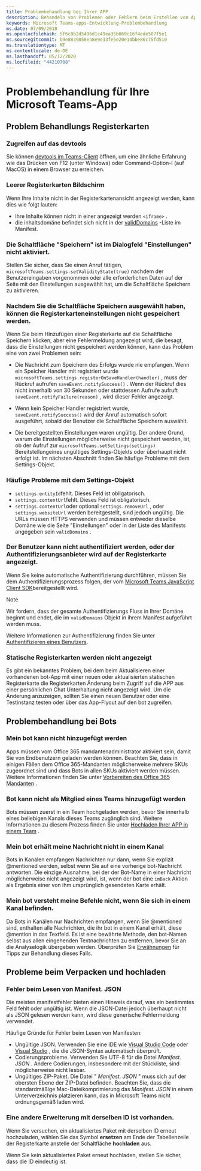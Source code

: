 ```yaml
---
title: Problembehandlung bei Ihrer APP
description: Behandeln von Problemen oder Fehlern beim Erstellen von Apps für Microsoft Teams
keywords: Microsoft Teams-apps-Entwicklung-Problembehandlung
ms.date: 07/09/2018
ms.openlocfilehash: 5f6c8b2d5496d1c49ea35b069c16f4ede507f5e1
ms.sourcegitcommit: b9e8839858ea8e9e33fe5e20e14bbe86c75fd510
ms.translationtype: MT
ms.contentlocale: de-DE
ms.lasthandoff: 05/12/2020
ms.locfileid: "44210708"
---
```

# <a name="troubleshoot-your-microsoft-teams-app"></a>Problembehandlung für Ihre Microsoft Teams-App

## <a name="troubleshooting-tabs"></a>Problem Behandlungs Registerkarten

### <a name="accessing-the-devtools"></a>Zugreifen auf das devtools

Sie können [devtools im Teams-Client](~/tabs/how-to/developer-tools.md) öffnen, um eine ähnliche Erfahrung wie das Drücken von F12 (unter Windows) oder Command-Option-I (auf MacOS) in einem Browser zu erreichen.

### <a name="blank-tab-screen"></a>Leerer Registerkarten Bildschirm

Wenn Ihre Inhalte nicht in der Registerkartenansicht angezeigt werden, kann dies wie folgt lauten:

* Ihre Inhalte können nicht in einer angezeigt werden `<iframe>` .
* die inhaltsdomäne befindet sich nicht in der [validDomains](~/resources/schema/manifest-schema.md#validdomains) -Liste im Manifest.

### <a name="the-save-button-isnt-enabled-on-the-settings-dialog"></a>Die Schaltfläche "Speichern" ist im Dialogfeld "Einstellungen" nicht aktiviert.

Stellen Sie sicher, dass Sie einen Anruf tätigen, `microsoftTeams.settings.setValidityState(true)` nachdem der Benutzereingaben vorgenommen oder alle erforderlichen Daten auf der Seite mit den Einstellungen ausgewählt hat, um die Schaltfläche Speichern zu aktivieren.

### <a name="after-selecting-the-save-button-the-tab-settings-cannot-be-saved"></a>Nachdem Sie die Schaltfläche Speichern ausgewählt haben, können die Registerkarteneinstellungen nicht gespeichert werden.

Wenn Sie beim Hinzufügen einer Registerkarte auf die Schaltfläche Speichern klicken, aber eine Fehlermeldung angezeigt wird, die besagt, dass die Einstellungen nicht gespeichert werden können, kann das Problem eine von zwei Problemen sein:

* Die Nachricht zum Speichern des Erfolgs wurde nie empfangen. Wenn ein Speicher Handler mit registriert wurde `microsoftTeams.settings.registerOnSaveHandler(handler)` , muss der Rückruf aufrufen `saveEvent.notifySuccess()` . Wenn der Rückruf dies nicht innerhalb von 30 Sekunden oder stattdessen Aufrufe aufruft `saveEvent.notifyFailure(reason)` , wird dieser Fehler angezeigt.

* Wenn kein Speicher Handler registriert wurde, `saveEvent.notifySuccess()` wird der Anruf automatisch sofort ausgeführt, sobald der Benutzer die Schaltfläche Speichern auswählt.

* Die bereitgestellten Einstellungen waren ungültig. Der andere Grund, warum die Einstellungen möglicherweise nicht gespeichert werden, ist, ob der Aufruf zur `microsoftTeams.setSettings(settings)` Bereitstellungeines ungültiges Settings-Objekts oder überhaupt nicht erfolgt ist. Im nächsten Abschnitt finden Sie häufige Probleme mit dem Settings-Objekt.

### <a name="common-problems-with-the-settings-object"></a>Häufige Probleme mit dem Settings-Objekt

* `settings.entityId`fehlt. Dieses Feld ist obligatorisch.
* `settings.contentUrl`fehlt. Dieses Feld ist obligatorisch.
* `settings.contentUrl`oder optional `settings.removeUrl` , oder `settings.websiteUrl` werden bereitgestellt, sind jedoch ungültig. Die URLs müssen HTTPS verwenden und müssen entweder dieselbe Domäne wie die Seite "Einstellungen" oder in der Liste des Manifests angegeben sein `validDomains` .

### <a name="cant-authenticate-the-user-or-display-your-auth-provider-in-your-tab"></a>Der Benutzer kann nicht authentifiziert werden, oder der Authentifizierungsanbieter wird auf der Registerkarte angezeigt.

Wenn Sie keine automatische Authentifizierung durchführen, müssen Sie dem Authentifizierungsprozess folgen, der vom [Microsoft Teams JavaScript Client SDK](/javascript/api/overview/msteams-client.md)bereitgestellt wird.

> [!NOTE]
>Wir fordern, dass der gesamte Authentifizierungs Fluss in Ihrer Domäne beginnt und endet, die im `validDomains` Objekt in ihrem Manifest aufgeführt werden muss.

Weitere Informationen zur Authentifizierung finden Sie unter [Authentifizieren eines Benutzers](~/concepts/authentication/authentication.md).

### <a name="static-tabs-not-showing-up"></a>Statische Registerkarten werden nicht angezeigt

Es gibt ein bekanntes Problem, bei dem beim Aktualisieren einer vorhandenen bot-App mit einer neuen oder aktualisierten statischen Registerkarte die Registerkarten Änderung beim Zugriff auf die APP aus einer persönlichen Chat Unterhaltung nicht angezeigt wird.  Um die Änderung anzuzeigen, sollten Sie einen neuen Benutzer oder eine Testinstanz testen oder über das App-Flyout auf den bot zugreifen.

## <a name="troubleshooting-bots"></a>Problembehandlung bei Bots

### <a name="cant-add-my-bot"></a>Mein bot kann nicht hinzugefügt werden

Apps müssen vom Office 365 mandantenadministrator aktiviert sein, damit Sie von Endbenutzern geladen werden können. Beachten Sie, dass in einigen Fällen dem Office 365-Mandanten möglicherweise mehrere SKUs zugeordnet sind und dass Bots in allen SKUs aktiviert werden müssen. Weitere Informationen finden Sie unter [Vorbereiten des Office 365 Mandanten](~/concepts/build-and-test/prepare-your-o365-tenant.md) .

### <a name="cant-add-bot-as-a-member-of-a-team"></a>Bot kann nicht als Mitglied eines Teams hinzugefügt werden

Bots müssen zuerst in ein Team hochgeladen werden, bevor Sie innerhalb eines beliebigen Kanals dieses Teams zugänglich sind. Weitere Informationen zu diesem Prozess finden Sie unter [Hochladen Ihrer APP in einem Team](~/concepts/deploy-and-publish/apps-upload.md) .

### <a name="my-bot-doesnt-get-my-message-in-a-channel"></a>Mein bot erhält meine Nachricht nicht in einem Kanal

Bots in Kanälen empfangen Nachrichten nur dann, wenn Sie explizit @mentioned werden, selbst wenn Sie auf eine vorherige bot-Nachricht antworten. Die einzige Ausnahme, bei der der Bot-Name in einer Nachricht möglicherweise nicht angezeigt wird, ist, wenn der bot eine `imBack` Aktion als Ergebnis einer von ihm ursprünglich gesendeten Karte erhält.

### <a name="my-bot-doesnt-understand-my-commands-when-in-a-channel"></a>Mein bot versteht meine Befehle nicht, wenn Sie sich in einem Kanal befinden.

Da Bots in Kanälen nur Nachrichten empfangen, wenn Sie @mentioned sind, enthalten alle Nachrichten, die ihr bot in einem Kanal erhält, diese @mention in das Textfeld. Es ist eine bewährte Methode, den bot-Namen selbst aus allen eingehenden Textnachrichten zu entfernen, bevor Sie an die Analyselogik übergeben werden. Überprüfen Sie [Erwähnungen](../bots/how-to/conversations/channel-and-group-conversations.md#working-with-mentions) für Tipps zur Behandlung dieses Falls.

## <a name="issues-with-packaging-and-uploading"></a>Probleme beim Verpacken und hochladen

### <a name="error-while-reading-manifestjson"></a>Fehler beim Lesen von Manifest. JSON

Die meisten manifestfehler bieten einen Hinweis darauf, was ein bestimmtes Feld fehlt oder ungültig ist. Wenn die JSON-Datei jedoch überhaupt nicht als JSON gelesen werden kann, wird diese generische Fehlermeldung verwendet.

Häufige Gründe für Fehler beim Lesen von Manifesten:

* Ungültige JSON. Verwenden Sie eine IDE wie [Visual Studio Code](https://code.visualstudio.com) oder [Visual Studio](https://www.visualstudio.com/vs/) , die die JSON-Syntax automatisch überprüft.
* Codierungsprobleme. Verwenden Sie UTF-8 für die Datei *Manifest. JSON* . Andere Codierungen, insbesondere mit der Stückliste, sind möglicherweise nicht lesbar.
* Ungültiges ZIP-Paket. Die Datei " *Manifest. JSON* " muss sich auf der obersten Ebene der ZIP-Datei befinden. Beachten Sie, dass die standardmäßige Mac-Dateikomprimierung das *Manifest. JSON* in einem Unterverzeichnis platzieren kann, das in Microsoft Teams nicht ordnungsgemäß laden wird.

### <a name="another-extension-with-same-id-exists"></a>Eine andere Erweiterung mit derselben ID ist vorhanden.

Wenn Sie versuchen, ein aktualisiertes Paket mit derselben ID erneut hochzuladen, wählen Sie das Symbol **ersetzen** am Ende der Tabellenzeile der Registerkarte anstelle der Schaltfläche **hochladen** aus.

Wenn Sie kein aktualisiertes Paket erneut hochladen, stellen Sie sicher, dass die ID eindeutig ist.
